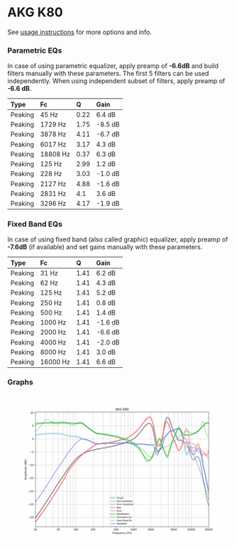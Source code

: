 # AKG K80
See [usage instructions](https://github.com/jaakkopasanen/AutoEq#usage) for more options and info.

### Parametric EQs
In case of using parametric equalizer, apply preamp of **-6.6dB** and build filters manually
with these parameters. The first 5 filters can be used independently.
When using independent subset of filters, apply preamp of **-6.6 dB**.

| Type    | Fc       |    Q | Gain    |
|:--------|:---------|:-----|:--------|
| Peaking | 45 Hz    | 0.22 | 6.4 dB  |
| Peaking | 1729 Hz  | 1.75 | -8.5 dB |
| Peaking | 3878 Hz  | 4.11 | -6.7 dB |
| Peaking | 6017 Hz  | 3.17 | 4.3 dB  |
| Peaking | 18808 Hz | 0.37 | 6.3 dB  |
| Peaking | 125 Hz   | 2.99 | 1.2 dB  |
| Peaking | 228 Hz   | 3.03 | -1.0 dB |
| Peaking | 2127 Hz  | 4.88 | -1.6 dB |
| Peaking | 2831 Hz  | 4.1  | 3.6 dB  |
| Peaking | 3296 Hz  | 4.17 | -1.9 dB |

### Fixed Band EQs
In case of using fixed band (also called graphic) equalizer, apply preamp of **-7.6dB**
(if available) and set gains manually with these parameters.

| Type    | Fc       |    Q | Gain    |
|:--------|:---------|:-----|:--------|
| Peaking | 31 Hz    | 1.41 | 6.2 dB  |
| Peaking | 62 Hz    | 1.41 | 4.3 dB  |
| Peaking | 125 Hz   | 1.41 | 5.2 dB  |
| Peaking | 250 Hz   | 1.41 | 0.8 dB  |
| Peaking | 500 Hz   | 1.41 | 1.4 dB  |
| Peaking | 1000 Hz  | 1.41 | -1.6 dB |
| Peaking | 2000 Hz  | 1.41 | -6.6 dB |
| Peaking | 4000 Hz  | 1.41 | -2.0 dB |
| Peaking | 8000 Hz  | 1.41 | 3.0 dB  |
| Peaking | 16000 Hz | 1.41 | 6.6 dB  |

### Graphs
![](./AKG%20K80.png)